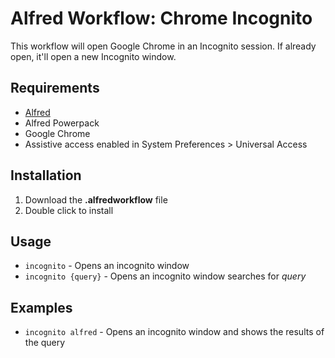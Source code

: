 # Alfred Workflow: Chrome Incognito

This workflow will open Google Chrome in an Incognito session. If already open, it'll open a new Incognito window.

## Requirements
- [Alfred](http://www.alfredapp.com/)
- Alfred Powerpack
- Google Chrome
- Assistive access enabled in System Preferences > Universal Access

## Installation
1. Download the **.alfredworkflow** file
2. Double click to install

## Usage
* `incognito` - Opens an incognito window
* `incognito {query}` - Opens an incognito window searches for  _query_

## Examples

* `incognito alfred` - Opens an incognito window and shows the results of the query

